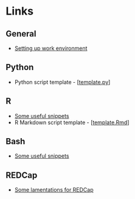 # Links

## General

- [Setting up work environment](setup/README.md)

## Python

- Python script template - [[template.py](src/template.py)]

## R

- [Some useful snippets](reference-R.md)
- R Markdown script template - [[template.Rmd](src/template.Rmd)]

## Bash

- [Some useful snippets](reference-bash.md)

## REDCap

- [Some lamentations for REDCap](reference-REDCap.md)

